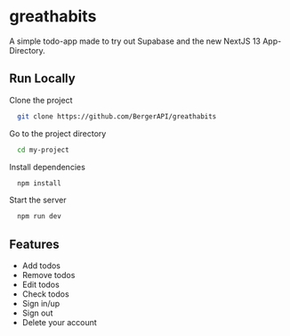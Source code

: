 
# greathabits

A simple todo-app made to try out Supabase and the new NextJS 13 App-Directory.


## Run Locally

Clone the project

```bash
  git clone https://github.com/BergerAPI/greathabits
```

Go to the project directory

```bash
  cd my-project
```

Install dependencies

```bash
  npm install
```

Start the server

```bash
  npm run dev
```


## Features

- Add todos
- Remove todos
- Edit todos
- Check todos
- Sign in/up
- Sign out
- Delete your account

